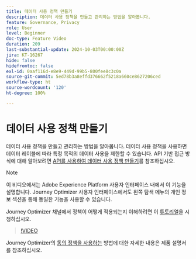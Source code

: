 ```yaml
---
title: 데이터 사용 정책 만들기
description: 데이터 사용 정책을 만들고 관리하는 방법을 알아봅니다.
feature: Governance, Privacy
role: User
level: Beginner
doc-type: Feature Video
duration: 209
last-substantial-update: 2024-10-03T00:00:00Z
jira: KT-16267
hide: false
hidefromtoc: false
exl-id: 0aaf116d-e8e9-449d-99b5-800fee8c3c0a
source-git-commit: 5ed78b3a8effd376662f5218a660ce8627206ced
workflow-type: ht
source-wordcount: '120'
ht-degree: 100%

---
```


# 데이터 사용 정책 만들기

데이터 사용 정책을 만들고 관리하는 방법을 알아봅니다. 데이터 사용 정책을 사용하면 데이터 레이블에 따라 특정 목적의 데이터 사용을 제한할 수 있습니다. API 기반 접근 방식에 대해 알아보려면 [API를 사용하여 데이터 사용 정책 만들기](https://experienceleague.adobe.com/ko/docs/experience-platform/data-governance/policies/create)를 참조하십시오.

>[!NOTE]
>
>이 비디오에서는 Adobe Experience Platform 사용자 인터페이스 내에서 이 기능을 설명합니다. Journey Optimizer 사용자 인터페이스에서도 왼쪽 탐색 메뉴의 개인 정보 섹션을 통해 동일한 기능을 사용할 수 있습니다.
>
>Journey Optimizer 채널에서 정책이 어떻게 적용되는지 이해하려면 이 [튜토리얼](/help/privacy/enforce-data-usage-policies-in-journey-optimizer-channels.md)을 시청하십시오.

>[!VIDEO](https://video.tv.adobe.com/v/32977/?learn=on)

Journey Optimizer의 [동의 정책을 사용하는](https://experienceleague.adobe.com/ko/docs/journey-optimizer/using/privacy/consent/consent-restricted) 방법에 대한 자세한 내용은 제품 설명서를 참조하십시오.
